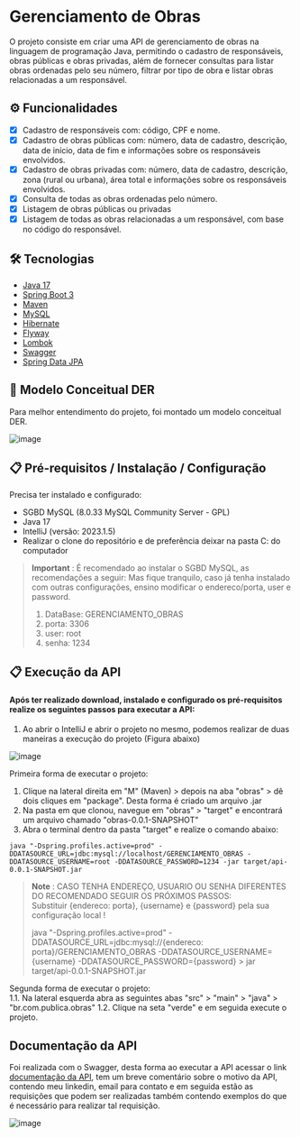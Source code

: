 # Gerenciamento de Obras
O projeto consiste em criar uma API de gerenciamento de obras na linguagem de programação Java, permitindo o cadastro de responsáveis, obras públicas e obras privadas, além de fornecer consultas para listar obras ordenadas pelo seu número, filtrar por tipo de obra e listar obras relacionadas a um responsável.

## ⚙️ Funcionalidades
- [x] Cadastro de responsáveis com: código, CPF e nome.
- [x] Cadastro de obras públicas com: número, data de cadastro, descrição, data de início, data de fim e informações sobre os responsáveis envolvidos.
- [x] Cadastro de obras privadas com: número, data de cadastro, descrição, zona (rural ou urbana), área total e informações sobre os responsáveis envolvidos.
- [x] Consulta de todas as obras ordenadas pelo número.
- [x] Listagem de obras públicas ou privadas
- [x] Listagem de todas as obras relacionadas a um responsável, com base no código do responsável.

## 🛠️ Tecnologias
* [Java 17](https://www.oracle.com/java/)
* [Spring Boot 3](https://spring.io/projects/spring-boot)
* [Maven](https://maven.apache.org/)
* [MySQL](https://www.mysql.com/)
* [Hibernate](https://hibernate.org/)
* [Flyway](https://flywaydb.org/)
* [Lombok](https://projectlombok.org/)
* [Swagger](https://swagger.io/)
* [Spring Data JPA](https://spring.io/projects/spring-data-jpa)

## 📖 Modelo Conceitual DER
Para melhor entendimento do projeto, foi montado um modelo conceitual DER.

![image](https://github.com/rodrigoandarefilho/GerenciamentoObras/assets/32442551/6c244706-7218-4565-b6e2-35a6ed59f7e3)

## 📋 Pré-requisitos / Instalação / Configuração
Precisa ter instalado e configurado:

* SGBD MySQL (8.0.33 MySQL Community Server - GPL)
* Java 17
* IntelliJ (versão: 2023.1.5)
* Realizar o clone do repositório e de preferência deixar na pasta C: do computador

> **Important**
> : É recomendado ao instalar o SGBD MySQL, as recomendações a seguir:
> Mas fique tranquilo, caso já tenha instalado com outras configurações, ensino modificar o endereco/porta, user e password.
> 1. DataBase: GERENCIAMENTO_OBRAS
> 2. porta: 3306  
> 3. user: root  
> 4. senha: 1234

## 📋 Execução da API
#### Após ter realizado download, instalado e configurado os pré-requisitos realize os seguintes passos para executar a API:
1. Ao abrir o IntelliJ e abrir o projeto no mesmo, podemos realizar de duas maneiras a execução do projeto (Figura abaixo)

![image](https://github.com/rodrigoandarefilho/GerenciamentoObras/assets/32442551/8d26a112-b252-427c-9240-a91e12339780)

Primeira forma de executar o projeto:
1. Clique na lateral direita em "M" (Maven) > depois na aba "obras" > dê dois cliques em "package". Desta forma é criado um arquivo .jar
2. Na pasta em que clonou, navegue em "obras" > "target" e encontrará um arquivo chamado "obras-0.0.1-SNAPSHOT"
3. Abra o terminal dentro da pasta "target" e realize o comando abaixo: </br>
````
java "-Dspring.profiles.active=prod" -DDATASOURCE_URL=jdbc:mysql://localhost/GERENCIAMENTO_OBRAS -DDATASOURCE_USERNAME=root -DDATASOURCE_PASSWORD=1234 -jar target/api-0.0.1-SNAPSHOT.jar

````
> **Note**
> : CASO TENHA ENDEREÇO, USUARIO OU SENHA DIFERENTES DO RECOMENDADO SEGUIR OS PRÓXIMOS PASSOS: </br>
> Substituir {endereco: porta}, {username} e {password} pela sua configuração local ! </br>
>
> java "-Dspring.profiles.active=prod" -DDATASOURCE_URL=jdbc:mysql://{endereco: porta}/GERENCIAMENTO_OBRAS -DDATASOURCE_USERNAME={username} -DDATASOURCE_PASSWORD={password} > jar target/api-0.0.1-SNAPSHOT.jar

Segunda forma de executar o projeto:</br>
1.1. Na lateral esquerda abra as seguintes abas "src" > "main" > "java" > "br.com.publica.obras"
1.2. Clique na seta "verde" e em seguida execute o projeto.

## Documentação da API
Foi realizada com o Swagger, desta forma ao executar a API acessar o link [documentação da API](http://localhost:8080/swagger-ui/index.html#),
tem um breve comentário sobre o motivo da API, contendo meu linkedin, email para contato e em seguida estão as requisições que podem ser realizadas também contendo exemplos do que é necessário para realizar tal requisição.

![image](https://github.com/rodrigoandarefilho/GerenciamentoObras/assets/32442551/9546ae04-c5fd-4236-978a-f6b4c8b470e6)








